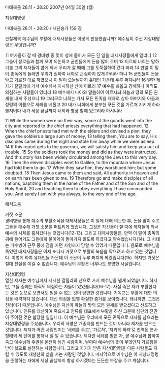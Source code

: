 마태복음 28:11 - 28:20 
2007년 04월 30일 (월)

지상대명령



마태복음 28:11 - 28:20 / 새찬송가 159 장


관찰제목
예수님의 부활에 대제사장들은 어떻게 반응했습니까?
예수님이 주신 지상대명령은 무엇입니까?

11 여자들이 갈 때 경비병 중 몇이 성에 들어가 모든 된 일을 대제사장들에게 알리니 12 그들이 장로들과 함께 모여 의논하고 군인들에게 돈을 많이 주며 13 이르되 너희는 말하기를 그의 제자들이 밤에 와서 우리가 잘 때에 그를 도둑질하여 갔다 하라 14 만일 이 말이 총독에게 들리면 우리가 권하여 너희로 근심하지 않게 하리라 하니 15 군인들이 돈을 받고 가르친 대로 하였으니 이 말이 오늘날까지 유대인 가운데 두루 퍼지니라 16 열한 제자가 갈릴리에 가서 예수께서 지시하신 산에 이르러 17 예수를 뵈옵고 경배하나 아직도 의심하는 사람들이 있더라 18 예수께서 나아와 말씀하여 이르시되 하늘과 땅의 모든 권세를 내게 주셨으니 19 그러므로 너희는 가서 모든 민족을 제자로 삼아 아버지와 아들과 성령의 이름으로 세례를 베풀고 20 내가 너희에게 분부한 모든 것을 가르쳐 지키게 하라 볼지어다 내가 세상 끝날까지 너희와 항상 함께 있으리라 하시니라 

11 While the women were on their way, some of the guards went into the city and reported to the chief priests everything that had happened. 
12 When the chief priests had met with the elders and devised a plan, they gave the soldiers a large sum of money, 13 telling them, You are to say, His disciples came during the night and stole him away while we were asleep. 14 If this report gets to the governor, we will satisfy him and keep you out of trouble. 15 So the soldiers took the money and did as they were instructed. And this story has been widely circulated among the Jews to this very day. 16 Then the eleven disciples went to Galilee, to the mountain where Jesus had told them to go. 17 When they saw him, they worshiped him; but some doubted. 18 Then Jesus came to them and said, All authority in heaven and on earth has been given to me. 19 Therefore go and make disciples of all nations, baptizing them in the name of the Father and of the Son and of the Holy Spirit, 20 and teaching them to obey everything I have commanded you. And surely I am with you always, to the very end of the age.

해석도움





거짓 소문  
경비병을 통해 예수의 부활소식을 대제사장들은 이 일에 대해 의논한 후, 돈을 많이 주고 그들을 매수해 거짓 소문을 퍼트리게 했습니다. 그것은 자신들이 잘 때에 제자들이 와서 예수의 시체를 훔쳐갔다는 것입니다(12-13). 그리고 대제사장들은, 만약 이 말이 총독의 귀에 들어가도 그들에게 불이익이 돌아가지 않도록 하겠다고 약속했습니다(14). 그 시대는 파수병이 근무 중에 잠을 자면 사형까지 당할 수 있었기 때문입니다. 음모로 예수님을 죽였던 대제사장들은 이제 또다시 거짓으로 부활의 복음을 막으려고 하고 있는 것입니다. 이렇게 하여 유대인들 가운데 이 소문이 두루 퍼지게 되었습니다(15). 하지만 거짓은 절대 진실을 이길 수 없습니다. 예수님의 부활은 너무나도 분명한 사실입니다. 

지상대명령  
열한 제자는 예수님께서 지시한 갈릴리의 산으로 가서 예수님을 뵙게 되었습니다. 하지만, 그들 중에는 아직도 의심하는 자들이 있었습니다(16-17). 사실 죽은 자가 부활한다는 것은 눈으로 보면서도 믿을 수 없는 것이 당연한 것입니다. 기독교는 부활에 대한 의심을 배격하지 않습니다. 대신 의심을 없앨 확실한 증거를 보여줍니다. 왜냐하면, 그것은 진리이기 때문입니다. 예수님은 자신이 하늘과 땅의 모든 권세를 받으셨다고 선포하고 있습니다. 인류를 대신하여 죽으시고 인류를 대표해서 부활을 하신 그분께 심판의 전권이 주어진 것은 합당한 일입니다. 이 예수님은 우리에게 모든 민족으로 제자를 삼으라는 지상대명령을 주셨습니다. 우리의 사명은 개종자를 만드는 것이 아니라 제자를 만드는 것입니다. 제자가 어떤 사람인지는 ‘세례를 주고’, ‘가르쳐’, ‘지키게 하라’로 번역된 분사형태의 세 단어를 통해서 잘 알 수 있습니다. 제자란 세례를 받은 자, 곧 예수님과 합하여 죽고 예수님께 주권을 온전히 넘긴 사람이며, 날마다 예수님의 뜻이 무엇인지 가르침을 받아 삶으로 실천하는 사람입니다. 그리고 자기가 받은 지상대명령을 다른 사람들도 지킬 수 있도록 재생산의 삶을 사는 사람인 것입니다. 마지막으로 예수님은 이 지상대명령을 준행하는 자에게 세상 끝날까지 항상 하시겠다는 든든한 보장을 주고 계십니다.